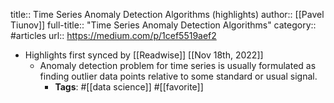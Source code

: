 title:: Time Series Anomaly Detection Algorithms (highlights)
author:: [[Pavel Tiunov]]
full-title:: "Time Series Anomaly Detection Algorithms"
category:: #articles
url:: https://medium.com/p/1cef5519aef2

- Highlights first synced by [[Readwise]] [[Nov 18th, 2022]]
	- Anomaly detection problem for time series is usually formulated as finding outlier data points relative to some standard or usual signal.
		- **Tags**: #[[data science]] #[[favorite]]